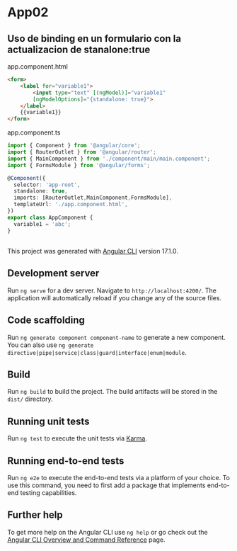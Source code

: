 # App02

## Uso de binding en un formulario con la actualizacion de stanalone:true
app.component.html
```html
<form>
    <label for="variable1">
        <input type="text" [(ngModel)]="variable1" 
        [ngModelOptions]="{standalone: true}">
    </label>
    {{variable1}}
</form>
```
app.component.ts
```ts
import { Component } from '@angular/core';
import { RouterOutlet } from '@angular/router';
import { MainComponent } from './component/main/main.component';
import { FormsModule } from '@angular/forms';

@Component({
  selector: 'app-root',
  standalone: true,
  imports: [RouterOutlet,MainComponent,FormsModule],
  templateUrl: './app.component.html',
})
export class AppComponent {
  variable1 = 'abc';
}

```

##

This project was generated with [Angular CLI](https://github.com/angular/angular-cli) version 17.1.0.

## Development server

Run `ng serve` for a dev server. Navigate to `http://localhost:4200/`. The application will automatically reload if you change any of the source files.

## Code scaffolding

Run `ng generate component component-name` to generate a new component. You can also use `ng generate directive|pipe|service|class|guard|interface|enum|module`.

## Build

Run `ng build` to build the project. The build artifacts will be stored in the `dist/` directory.

## Running unit tests

Run `ng test` to execute the unit tests via [Karma](https://karma-runner.github.io).

## Running end-to-end tests

Run `ng e2e` to execute the end-to-end tests via a platform of your choice. To use this command, you need to first add a package that implements end-to-end testing capabilities.

## Further help

To get more help on the Angular CLI use `ng help` or go check out the [Angular CLI Overview and Command Reference](https://angular.io/cli) page.
